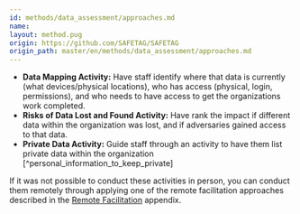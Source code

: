 ```yaml
---
id: methods/data_assessment/approaches.md
name: 
layout: method.pug
origin: https://github.com/SAFETAG/SAFETAG
origin_path: master/en/methods/data_assessment/approaches.md
---
```


* **Data Mapping Activity:** Have staff identify where that data is currently (what devices/physical locations), who has access (physical, login, permissions), and who needs to have access to get the organizations work completed.
*  **Risks of Data Lost and Found Activity:** Have rank the impact if different data within the organization was lost, and if adversaries gained access to that data.
* **Private Data Activity:** Guide staff through an activity to have them list private data within the organization [^personal_information_to_keep_private]

If it was not possible to conduct these activities in person, you can conduct them remotely through applying one of the remote facilitation approaches described in the [Remote Facilitation](#appendix-remote-facilitation) appendix.


